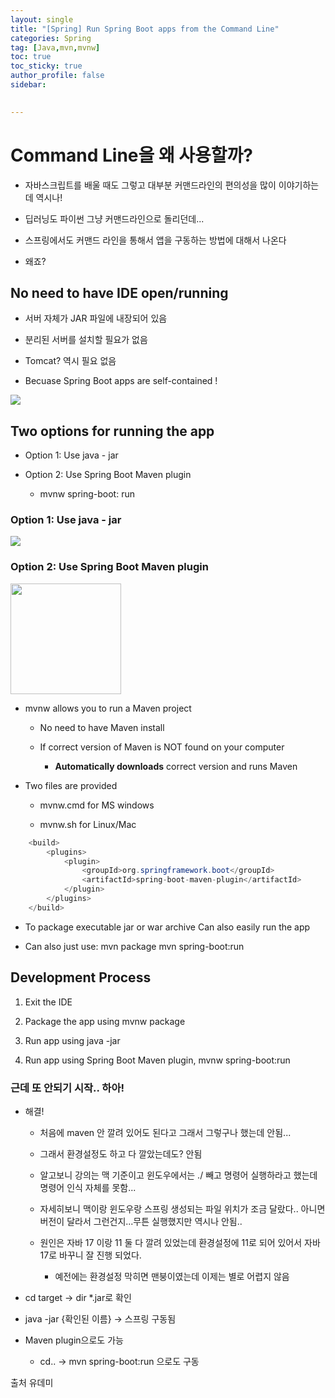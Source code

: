 ```yaml
---
layout: single
title: "[Spring] Run Spring Boot apps from the Command Line"
categories: Spring
tag: [Java,mvn,mvnw]
toc: true
toc_sticky: true
author_profile: false
sidebar:
     

---
```


# Command Line을 왜 사용할까?

- 자바스크립트를 배울 때도 그렇고 대부분 커맨드라인의 편의성을 많이 이야기하는데 역시나!

- 딥러닝도 파이썬 그냥 커맨드라인으로 돌리던데...

- 스프링에서도 커맨드 라인을 통해서 앱을 구동하는 방법에 대해서 나온다 

- 왜죠?

## No need to have IDE open/running

- 서버 자체가 JAR 파일에 내장되어 있음

- 분리된 서버를 설치할 필요가 없음

- Tomcat? 역시 필요 없음

- Becuase Spring Boot apps are self-contained !

![](https://i.imgur.com/QgitMgd.png)


## Two options for running the app

- Option 1: Use java - jar

- Option 2: Use Spring Boot Maven plugin
  
  - mvnw spring-boot: run

### Option 1: Use java - jar

![](/images/2023-03-21-ssss/2023-03-21-20-09-21-image.png)

### Option 2: Use Spring Boot Maven plugin

<img title="" src="/images/2023-03-21-ssss/2023-03-21-20-10-48-image.png" alt="" width="177"> 

- mvnw allows you to run a Maven project
  
  - No need to have Maven install
  
  - If correct version of Maven is NOT found on your computer
    
    - **Automatically downloads** correct version and runs Maven

- Two files are provided
  
  - mvnw.cmd for MS windows
  
  - mvnw.sh for Linux/Mac

```java
    <build>
        <plugins>
            <plugin>
                <groupId>org.springframework.boot</groupId>
                <artifactId>spring-boot-maven-plugin</artifactId>
            </plugin>
        </plugins>
    </build>
```

- To package executable jar or war archive
  Can also easily run the app

- Can also just use: 
  mvn package
  mvn spring-boot:run

## Development Process

1. Exit the IDE

2. Package the app using mvnw package

3. Run app using java -jar

4. Run app using Spring Boot Maven plugin, mvnw spring-boot:run

### 근데 또 안되기 시작.. 하아!

- 해결!
  
  - 처음에 maven 안 깔려 있어도 된다고 그래서 그렇구나 했는데 안됨...
  
  - 그래서 환경설정도 하고 다 깔았는데도? 안됨
  
  - 알고보니 강의는 맥 기준이고 윈도우에서는 ./ 빼고 명령어 실행하라고 했는데 명령어 인식 자체를 못함...
  
  - 자세히보니 맥이랑 윈도우랑 스프링 생성되는 파일 위치가 조금 달랐다.. 아니면 버전이 달라서 그런건지...무튼 실행했지만 역시나 안됨..
  
  - 원인은 자바 17 이랑 11 둘 다 깔려 있었는데 환경설정에 11로 되어 있어서 자바 17로 바꾸니 잘 진행 되었다.
    
    - 예전에는 환경설정 막히면 맨붕이였는데 이제는 별로 어렵지 않음

- cd target -> dir *.jar로 확인

- java -jar {확인된 이름} -> 스프링 구동됨

- Maven plugin으로도 가능
  
  - cd.. -> mvn spring-boot:run 으로도 구동

출처 유데미
